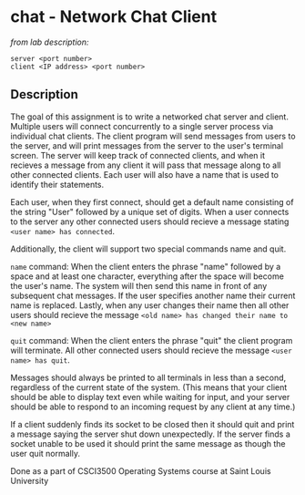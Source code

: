 # chat - Network Chat Client
*from lab description:*
````
server <port number>
client <IP address> <port number>
````
## Description

The goal of this assignment is to write a networked chat server and client. Multiple users will connect concurrently to a single server process via individual chat clients. The client program will send messages from users to the server, and will print messages from the server to the user's terminal screen. The server will keep track of connected clients, and when it recieves a message from any client it will pass that message along to all other connected clients. Each user will also have a name that is used to identify their statements.

Each user, when they first connect, should get a default name consisting of the string "User" followed by a unique set of digits. When a user connects to the server any other connected users should recieve a message stating ````<user name> has connected````.

Additionally, the client will support two special commands name and quit.

`name` command: When the client enters the phrase "name" followed by a space and at least one character, everything after the space will become the user's name. The system will then send this name in front of any subsequent chat messages. If the user specifies another name their current name is replaced. Lastly, when any user changes their name then all other users should recieve the message ````<old name> has changed their name to <new name>````

`quit` command: When the client enters the phrase "quit" the client program will terminate. All other connected users should recieve the message ````<user name> has quit````.

Messages should always be printed to all terminals in less than a second, regardless of the current state of the system. (This means that your client should be able to display text even while waiting for input, and your server should be able to respond to an incoming request by any client at any time.)

If a client suddenly finds its socket to be closed then it should quit and print a message saying the server shut down unexpectedly. If the server finds a socket unable to be used it should print the same message as though the user quit normally.

Done as a part of CSCI3500 Operating Systems course at Saint Louis University

